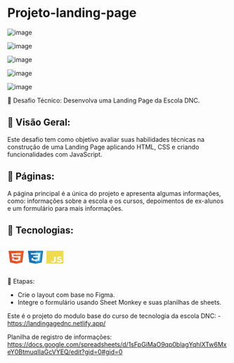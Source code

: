 # Projeto-landing-page

![image](https://github.com/suelenbraga1/projeto-landing-page/assets/140122120/d2bc3054-b33b-4dc9-af71-b5173a53251c)

![image](https://github.com/suelenbraga1/projeto-landing-page/assets/140122120/ff2c27ef-76a9-4fa9-be61-155f2764dc1d)

![image](https://github.com/suelenbraga1/projeto-landing-page/assets/140122120/e092ea54-9531-4a67-93b8-20e4b1bf4da5)

![image](https://github.com/suelenbraga1/projeto-landing-page/assets/140122120/b805590a-0ef0-4ff2-8eec-94deaec40d63)

![image](https://github.com/suelenbraga1/projeto-landing-page/assets/140122120/ee055d5a-a64c-4129-b983-418105aacedf)

📄 Desafio Técnico: Desenvolva uma Landing Page da Escola DNC.

## 🏁 Visão Geral: 

Este desafio tem como objetivo avaliar suas habilidades técnicas na construção de uma Landing Page aplicando HTML, CSS e criando funcionalidades com JavaScript.

## 📁 Páginas:

A página principal é a única do projeto e apresenta algumas informações, como: informações sobre a escola e os cursos, depoimentos de ex-alunos e um formulário para mais informações.

## 🚀 Tecnologias:
<div style="display: inline_block"><br>
  <img align="center" alt="HTML" height="30" width="40" src="https://raw.githubusercontent.com/devicons/devicon/master/icons/html5/html5-original.svg">
  <img align="center" alt="CSS" height="30" width="40" src="https://raw.githubusercontent.com/devicons/devicon/master/icons/css3/css3-original.svg">
   <img align="center" alt="Js" height="30" width="40" src="https://raw.githubusercontent.com/devicons/devicon/master/icons/javascript/javascript-plain.svg">
</div> <br>

🎯 Etapas:

- Crie o layout com base no Figma.
- Integre o formulário usando Sheet Monkey e suas planilhas de sheets.

Este é o projeto do modulo base do curso de tecnologia da escola DNC:
-https://landingagednc.netlify.app/

 Planilha de registro de informações:
 https://docs.google.com/spreadsheets/d/1sFpGiMaO9qp0blagYqhlXTw6MxeY0BtmuqIIaGcVYEQ/edit?gid=0#gid=0
